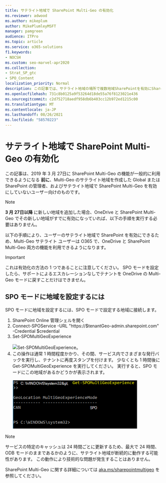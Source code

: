 ```yaml
---
title: サテライト地域で SharePoint Multi-Geo の有効化
ms.reviewer: adwood
ms.author: mikeplum
author: MikePlumleyMSFT
manager: pamgreen
audience: ITPro
ms.topic: article
ms.service: o365-solutions
f1.keywords:
- NOCSH
ms.custom: seo-marvel-apr2020
ms.collection:
- Strat_SP_gtc
- SPO_Content
localization_priority: Normal
description: この記事では、サテライト地域の場所で複数地域SharePointを有効にSharePointグローバル管理者または管理者向け情報を提供します。
ms.openlocfilehash: 731c8b0125a9f53264d18de55a76f8123021e436
ms.sourcegitcommit: c2d752718aedf958db6b403cc12b972ed1215c00
ms.translationtype: MT
ms.contentlocale: ja-JP
ms.lasthandoff: 08/26/2021
ms.locfileid: "58570223"
---
```

# <a name="enabling-sharepoint-multi-geo-in-your-satellite-geo-location"></a>サテライト地域で SharePoint Multi-Geo の有効化

この記事は、2019 年 3 月 27日に SharePoint Multi-Geo の機能が一般的に利用できるようになる **前に**、Multi-Geo のサテライト地域を作成した Global または SharePoint の管理者、およびサテライト地域で SharePoint Multi-Geo を有効にしていないユーザー向けのものです。 

>[!Note]
>**3 月 27日以降** に新しい地域を追加した場合、OneDrive と SharePoint Multi-Geo でその新しい地域がすでに有効になっていれば、以下の手順を実行する必要はありません。

以下の手順により、ユーザーのサテライト地域で SharePoint を有効にできるため、Multi-Geo サテライト ユーザーは O365 で、OneDrive と SharePoint Multi-Geo 両方の機能を利用できるようになります。 

>[!IMPORTANT]
>これは有効化の方法の 1 つであることに注意してください。 SPO モードを設定したら、サポートによるエスカレーションなしでテナントを OneDrive の Multi-Geo モードに戻すことだけはできません。 

## <a name="to-set-a-geo-location-into-spo-mode"></a>SPO モードに地域を設定するには

SPO モードに地域を設定するには、SPO モードで設定する地域に接続します。

1.    SharePoint Online 管理シェルを開く 
2.    Connect-SPOService -URL "https://$tenantGeo-admin.sharepoint.com" -Credential $credential
3.    Set-SPOMultiGeoExperience</br></br>
![Set-SPOMultiGeoExperience。](../media/Set-SPO-MultiGeo.jpg)
4.    この操作は通常 1 時間程度かかり、その間、サービス内でさまざまな発行バックを実行し、テナントに再度スタンプを付けます。 少なくとも 1 時間後に Get-SPOMultiGeoExperience を実行してください。  実行すると、SPO モードにこの地域があるかどうかが表示されます。</br></br>
![Set-SPOMultiGeoExperience。](../media/Get-SPO-MultiGeo.jpg)

 
 
 
>[!Note]
>サービスの特定のキャッシュは 24 時間ごとに更新するため、最大で 24 時間、ODB モードのままであるかのように、サテライト地域が断続的に動作する可能性があります。 この動作により技術的な問題が発生することはありません。 
 
SharePoint Multi-Geo に関する詳細については [aka.ms/sharepointmultigeo](multi-geo-capabilities-in-onedrive-and-sharepoint-online-in-microsoft-365.md) を参照してください。


